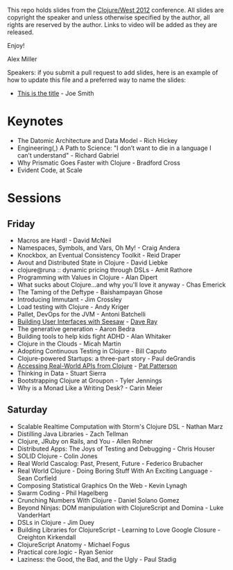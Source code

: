 This repo holds slides from the [Clojure/West 2012](http://clojurewest.org) conference.  All slides are copyright the speaker and unless otherwise specified by the author, all rights are reserved by the author.  Links to video will be added as they are released. 

Enjoy!

Alex Miller

Speakers: if you submit a pull request to add slides, here is an example of how to update this file and a preferred way 
to name the slides:

* [This is the title](https://github.com/strangeloop/clojurewest2012-slides/raw/master/Smith-ThisIsTheTitle.pdf) - Joe Smith 


# Keynotes

* The Datomic Architecture and Data Model - Rich Hickey
* Engineering(,) A Path to Science: "I don’t want to die in a language I can’t understand" - Richard Gabriel
* Why Prismatic Goes Faster with Clojure - Bradford Cross
* Evident Code, at Scale

# Sessions

## Friday

* Macros are Hard! -  David McNeil
* Namespaces, Symbols, and Vars, Oh My! - Craig Andera
* Knockbox, an Eventual Consistency Toolkit - Reid Draper
* Avout and Distributed State in Clojure - David Liebke
* clojure@runa :: dynamic pricing through DSLs - Amit Rathore
* Programming with Values in Clojure - Alan Dipert
* What sucks about Clojure...and why you'll love it anyway - Chas Emerick
* The Taming of the Deftype - Baishampayan Ghose
* Introducing Immutant - Jim Crossley
* Load testing with Clojure - Andy Kriger
* Pallet, DevOps for the JVM - Antoni Batchelli
* [Building User Interfaces with Seesaw](http://darevay.com/talks/clojurewest2012) - [Dave Ray](http://twitter.com/darevay)
* The generative generation - Aaron Bedra
* Building tools to help kids fight ADHD - Alan Whitaker
* Clojure in the Clouds - Micah Martin
* Adopting Continuous Testing in Clojure - Bill Caputo
* Clojure-powered Startups: a three-part story - Paul deGrandis
* [Accessing Real-World APIs from Clojure](https://github.com/strangeloop/clojurewest2012-slides/raw/master/Patterson-RealWorldAPIs.pdf) - [Pat Patterson](http://twitter.com/metadaddy)
* Thinking in Data - Stuart Sierra
* Bootstrapping Clojure at Groupon - Tyler Jennings
* Why is a Monad Like a Writing Desk? - Carin Meier 

## Saturday

* Scalable Realtime Computation with Storm's Clojure DSL - Nathan Marz
* Distilling Java Libraries - Zach Tellman
* Clojure, JRuby on Rails, and You - Allen Rohner
* Distributed Apps: The Joys of Testing and Debugging - Chris Houser
* SOLID Clojure - Colin Jones
* Real World Cascalog: Past, Present, Future - Federico Brubacher
* Real World Clojure - Doing Boring Stuff With An Exciting Language - Sean Corfield
* Composing Statistical Graphics On the Web - Kevin Lynagh
* Swarm Coding - Phil Hagelberg
* Crunching Numbers With Clojure - Daniel Solano Gomez
* Beyond Ninjas: DOM manipulation with ClojureScript and Domina - Luke VanderHart
* DSLs in Clojure - Jim Duey
* Building Libraries for ClojureScript - Learning to Love Google Closure - Creighton Kirkendall
* ClojureScript Anatomy - Michael Fogus
* Practical core.logic - Ryan Senior
* Laziness: the Good, the Bad, and the Ugly - Paul Stadig



